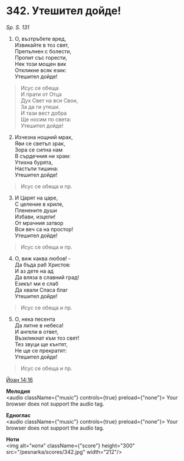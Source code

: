 # 342. Утешител дойде!

_Sp. S. 131_

1. О, възтръбете вред,  
Извикайте в тоз свят,  
Препълнен с болести,  
Пропит със горести,  
Нек този мощен вик  
Откликне всяк език:  
Утешител дойде!  

> Исус се обеща  
> И прати от Отца  
> Дух Свет на вси Свои,  
> За да ги утеши.  
> И тази вест добра  
> Ще носим по света:  
> Утешител дойде!

2. Изчезна нощний мрак,  
Яви се светъл зрак,  
Зора се сипна нам  
В сърдечния ни храм:  
Утихна бурята,  
Настъпи тишина:  
Утешител дойде!  

> Исус се обеща и пр.  

3. И Царят на царе,  
С целение в криле,  
Пленените души  
Избави, изцели!  
От мрачния затвор  
Вси веч са на простор!  
Утешител дойде!  

> Исус се обеща и пр.  

4. О, виж каква любов! -  
Да бъда раб Христов:  
И аз дете на ад  
Да вляза в славний град!  
Езикът ми е слаб  
Да хвали Спаса благ  
Утешител дойде!  

> Исус се обеща и пр.  

5. О, нека песента  
Да литне в небеса!  
И ангели в ответ,  
Възкликнат към тоз свят!  
Тез звуци ще кънтят,  
Не ще се прекратят:  
Утешител дойде!  

> Исус се обеща и пр.

[Йоан 14:16](http://biblia.bg/index.php?k=43&g=14&s=16)

**Мелодия**  
<audio className={"music"} controls={true} preload={"none"}>
    <source src="/pesnarka/mp3/342.mp3" type="audio/mpeg"/>
    Your browser does not support the audio tag.
</audio>

**Едноглас**  
<audio className={"music"} controls={true} preload={"none"}>
    <source src="/pesnarka/transp/342.mp3" type="audio/mpeg"/>
    Your browser does not support the audio tag.
</audio>

**Ноти**  
<img alt="ноти" className={"score"} height="300" src="/pesnarka/scores/342.jpg" width="212"/>
